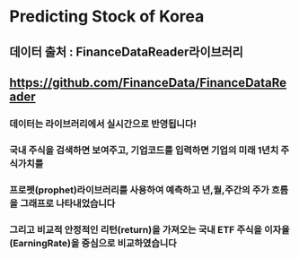 # Predicting Stock of Korea
## 데이터 출처 : FinanceDataReader라이브러리
## https://github.com/FinanceData/FinanceDataReader
### 데이터는 라이브러리에서 실시간으로 반영됩니다!
### 국내 주식을 검색하면 보여주고, 기업코드를 입력하면 기업의 미래 1년치 주식가치를
### 프로펫(prophet)라이브러리를 사용하여 예측하고 년,월,주간의 주가 흐름을 그래프로 나타내었습니다
### 그리고 비교적 안정적인 리턴(return)을 가져오는 국내 ETF 주식을 이자율(EarningRate)을 중심으로 비교하였습니다